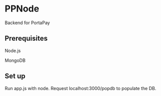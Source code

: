 PPNode
======

Backend for PortaPay

Prerequisites
-------------

Node.js

MongoDB

Set up
------

Run app.js with node. Request localhost:3000/popdb to populate the DB. 
